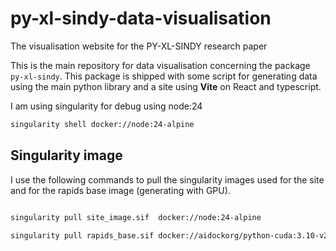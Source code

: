 # py-xl-sindy-data-visualisation
The visualisation website for the PY-XL-SINDY research paper

This is the main repository for data visualisation concerning the package `py-xl-sindy`. This package is shipped with some script for generating data using the main python library and a site using **Vite** on React and typescript.

I am using singularity for debug using node:24

```sh
singularity shell docker://node:24-alpine
```

## Singularity image 

I use the following commands to pull the singularity images used for the site and for the rapids base image (generating with GPU).
```sh

singularity pull site_image.sif  docker://node:24-alpine

singularity pull rapids_base.sif docker://aidockorg/python-cuda:3.10-v2-cuda-12.4.1-cudnn-runtime-22.04

```